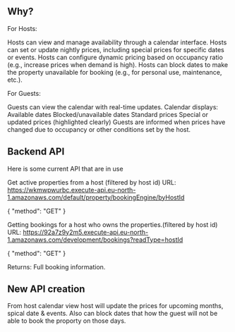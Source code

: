 ## Why?

For Hosts:

Hosts can view and manage availability through a calendar interface.
Hosts can set or update nightly prices, including special prices for specific dates or events.
Hosts can configure dynamic pricing based on occupancy ratio (e.g., increase prices when demand is high).
Hosts can block dates to make the property unavailable for booking (e.g., for personal use, maintenance, etc.).

For Guests:

Guests can view the calendar with real-time updates.
Calendar displays:
  Available dates
  Blocked/unavailable dates
  Standard prices
  Special or updated prices (highlighted clearly)
  Guests are informed when prices have changed due to occupancy or other conditions set by the host.

## Backend API
Here is some current API that are in use

Get active properties from a host (filtered by host id)
URL: https://wkmwpwurbc.execute-api.eu-north-1.amazonaws.com/default/property/bookingEngine/byHostId

{
    "method": "GET"
}

Getting bookings for a host who owns the properties.(filtered by host id)
URL: https://92a7z9y2m5.execute-api.eu-north-1.amazonaws.com/development/bookings?readType=hostId

{
    "method": "GET"
}

Returns: Full booking information.

## New API creation

From host calendar view host will update the prices for upcoming months, spical date & events. Also can block dates that how the guest will not be able to book the proporty on those days.


